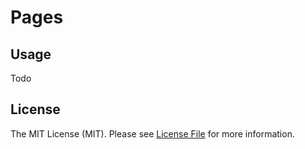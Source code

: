 # Pages

## Usage

Todo

## License

The MIT License (MIT). Please see [License File](LICENSE.md) for more information.
